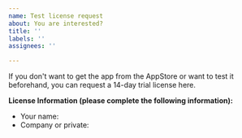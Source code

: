 ```yaml
---
name: Test license request
about: You are interested?
title: ''
labels: ''
assignees: ''

---
```


If you don't want to get the app from the AppStore or want to test it beforehand, you can request a 14-day trial license here.

**License Information (please complete the following information):**
 - Your name:
 - Company or private:
